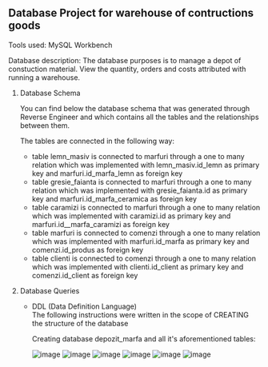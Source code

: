 ## Database Project for warehouse of contructions goods

Tools used: MySQL Workbench

Database description: The database purposes is to manage a depot of constuction material. View the quantity, orders and costs attributed with running a warehouse.

  1. Database Schema
     
     You can find below the database schema that was generated through Reverse Engineer and which contains all the tables and the relationships between them.
     
     The tables are connected in the following way:
           <ul>
                <li>table lemn_masiv is connected to marfuri through a one to many relation which was implemented with lemn_masiv.id_lemn as primary key and marfuri.id_marfa_lemn as foreign key</li>
                <li>table gresie_faianta is connected to marfuri through a one to many relation which was implemented with gresie_faianta.id as primary key and marfuri.id_marfa_ceramica as foreign key</li>
                <li>table caramizi is connected to marfuri through a one to many relation which was implemented with caramizi.id as primary key and marfuri.id__marfa_caramizi as foreign key</li>
                <li>table marfuri is connected to comenzi through a one to many relation which was implemented with marfuri.id_marfa as primary key and comenzi.id_produs as foreign key</li>
                <li>table clienti is connected to comenzi through a one to many relation which was implemented with clienti.id_client as primary key and comenzi.id_client as foreign key</li>
        </ul>
  2. Database Queries
         <ul>
                <li>DDL (Data Definition Language)</li>
                The following instructions were written in the scope of CREATING the structure of the database
     
      Creating database depozit_marfa and all it's aforementioned tables:
     
      ![image](https://github.com/user-attachments/assets/2f8d3927-fb00-43e3-96a2-1a29d175db94) ![image](https://github.com/user-attachments/assets/0180ed81-32db-4fd6-b3e0-11765f988589) ![image](https://github.com/user-attachments/assets/1242d47b-5235-42a2-99d8-0eec2af688e2)
     ![image](https://github.com/user-attachments/assets/b44d550e-7afd-4f5b-aff3-c14005eb00ce) ![image](https://github.com/user-attachments/assets/d5e8534d-5257-419f-99b7-af63b1ae9747) ![image](https://github.com/user-attachments/assets/e67a82e1-fc30-4ac3-a5ce-8d95fa810769)





     

               

        </ul>
                  
